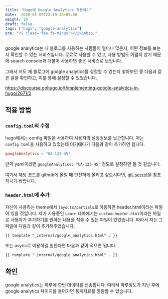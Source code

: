 ```yaml
---
title: "Hugo에 Google Analytics 적용하기"
date:  2020-03-09T23:19:18+09:00
weight: 10
draft: false
tags: ["hugo", "google-analytics"]
pre: "<i class='fas fa-minus'></i>&nbsp;"
---
```


google analytics는 내 블로그를 사용하는 사람들이 얼마나 많은지, 어떤 정보를 보는지 확인할 수 있는 서비스입니다.
무료로 사용할 수 있고, 사용 방법도 어렵지 않기 때문에 search console과 더불어 사용하면 좋은 서비스로 보입니다.

그래서 저도 제 블로그에 google analytics를 설정할 수 있는지 찾아보던 중 다음과 같은 글을 확인하고, 이를 통해 설정할 수 있었습니다.

<https://discourse.gohugo.io/t/implementing-google-analytics-in-hugo/2671/2>

## 적용 방법

### `config.toml`의 수정

hugo에서는 config 파일을 사용하여 사용자의 설정정보를 보관합니다.
저는 `config.toml`을 사용하고 있었는데 여기에다가 다음과 같이 추가하면 됩니다.

```toml
googleAnalytics = "UA-123-45"
```

만약 yaml이라면 `googleAnalytics: "UA-123-45"` 정도로 설정하면 될 것 같습니다.

여기서 해당 코드를 github에 올릴 때 안전하게 올리고 싶으시다면, [git-secret](/git/git-secret)을 참조하시기 바랍니다.

### `header.html`에 추가

자신이 사용하는 theme에서 `layouts/partials`로 이동하면 header.html이라는 파일이 있을 것입니다.
제가 사용중인 `Learn` 테마에서는 `custom-header.html`이라는 파일로 사용자가 추가하기를 원하는 내용을 적을 수 있는 파일이 있었습니다.
따라서 저는 그 파일에 다음과 같이 추가해주었습니다.

```hugo
{{ template "_internal/google_analytics.html" . }}
```

또는 async로 이용하길 원한다면 다음과 같이 적으면 됩니다.

```hugo
{{ template "_internal/google_analytics.html" . }}
```

## 확인

google analytics는 하루에 한번 데이터를 전송합니다.
따라서 하루정도가 지난 후에 google analytics 페이지를 들어가면 통계자료를 열람할 수 있습니다.
